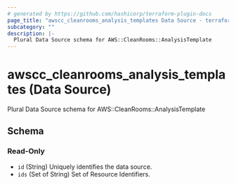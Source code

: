 ```yaml
---
# generated by https://github.com/hashicorp/terraform-plugin-docs
page_title: "awscc_cleanrooms_analysis_templates Data Source - terraform-provider-awscc"
subcategory: ""
description: |-
  Plural Data Source schema for AWS::CleanRooms::AnalysisTemplate
---
```


# awscc_cleanrooms_analysis_templates (Data Source)

Plural Data Source schema for AWS::CleanRooms::AnalysisTemplate



<!-- schema generated by tfplugindocs -->
## Schema

### Read-Only

- `id` (String) Uniquely identifies the data source.
- `ids` (Set of String) Set of Resource Identifiers.

